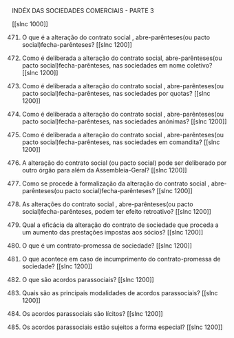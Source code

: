 INDÉX DAS SOCIEDADES COMERCIAIS - PARTE 3

[[slnc 1000]]


471. O que  é a alteração do contrato social , abre-parênteses(ou pacto social)fecha-parênteses?
[[slnc 1200]]


472.  Como  é  deliberada  a  alteração  do  contrato  social, abre-parênteses(ou  pacto  social)fecha-parênteses,  nas sociedades em  nome  coletivo?
[[slnc 1200]]


473.  Como  é  deliberada  a  alteração  do  contrato  social , abre-parênteses(ou  pacto  social)fecha-parênteses,  nas sociedades por  quotas?
[[slnc 1200]]


474.  Como  é  deliberada  a  alteração  do  contrato  social  , abre-parênteses(ou  pacto  social)fecha-parênteses, nas sociedades anónimas?
[[slnc 1200]]


475.  Como  é  deliberada  a  alteração  do  contrato  social  , abre-parênteses(ou  pacto  social)fecha-parênteses,  nas sociedades em  comandita?
[[slnc 1200]]


476.  A  alteração do  contrato social  (ou  pacto social)  pode  ser  deliberado  por  outro órgão  para  além  da Assembleia-Geral?
[[slnc 1200]]


477.  Como  se  procede  à  formalização  da  alteração  do  contrato  social  , abre-parênteses(ou  pacto social)fecha-parênteses?
[[slnc 1200]]


478. As alterações do contrato social , abre-parênteses(ou pacto social)fecha-parênteses, podem ter efeito retroativo?
[[slnc 1200]]


479. Qual a eficácia da alteração do contrato de sociedade que proceda a um  aumento das prestações impostas aos sócios?
[[slnc 1200]]


480.  O que é um  contrato-promessa de sociedade?
[[slnc 1200]]


481.  O  que  acontece  em  caso  de  incumprimento  do  contrato-promessa  de sociedade?
[[slnc 1200]]


482.  O que são acordos parassociais?
[[slnc 1200]]


483.  Quais  são as principais  modalidades  de acordos parassociais?
[[slnc 1200]]


484.  Os acordos parassociais  são lícitos?
[[slnc 1200]]


485.  Os acordos parassociais  estão sujeitos  a forma  especial?
[[slnc 1200]]

